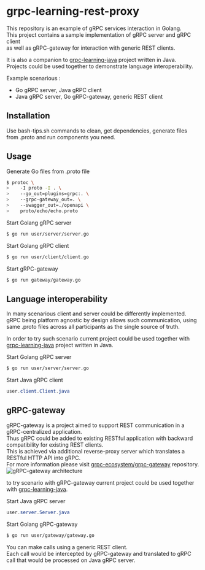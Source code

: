 # grpc-learning-rest-proxy
This repository is an example of gRPC services interaction in Golang.\
This project contains a sample implementation of gRPC server and gRPC client \
as well as gRPC-gateway for interaction with generic REST clients.

It is also a companion to [grpc-learning-java](https://github.com/oleg-kovalov/grpc-learning-java) project written in Java.\
Projects could be used together to demonstrate language interoperability.

Example scenarious :
* Go gRPC server, Java gRPC client
* Java gRPC server, Go gRPC-gateway, generic REST client

## Installation
Use bash-tips.sh commands to clean, get dependencies, generate files from .proto and run components you need.

## Usage
Generate Go files from .proto file
```bash
$ protoc \
>    -I proto -I . \
>    --go_out=plugins=grpc:. \
>    --grpc-gateway_out=. \
>    --swagger_out=./openapi \
>    proto/echo/echo.proto  
```
Start Golang gRPC server
```bash
$ go run user/server/server.go
```
Start Golang gRPC client 
```bash
$ go run user/client/client.go
```
Start gRPC-gateway 
```bash
$ go run gateway/gateway.go
```

## Language interoperability
In many scenarious client and server could be differently implemented.\
gRPC being platform agnostic by design allows such communication, using same .proto files across all participants as the single source of truth.

In order to try such scenario current project could be used together with [grpc-learning-java](https://github.com/oleg-kovalov/grpc-learning-java) project written in Java.

Start Golang gRPC server
```bash
$ go run user/server/server.go
```

Start Java gRPC client
```java
user.client.Client.java
```

## gRPC-gateway
gRPC-gateway is a project aimed to support REST communication in a gRPC-centralized application.\
Thus gRPC could be added to existing RESTful application with backward compatibility for existing REST clients.\
This is achieved via additional reverse-proxy server which translates a RESTful HTTP API into gRPC.\
For more information please visit [grpc-ecosystem/grpc-gateway](https://github.com/grpc-ecosystem/grpc-gateway) repository.\
![gRPC-gateway architecture](https://docs.google.com/drawings/d/12hp4CPqrNPFhattL_cIoJptFvlAqm5wLQ0ggqI5mkCg/pub?w=749&amp;h=370)

to try scenario with gRPC-gateway current project could be used together with [grpc-learning-java](https://github.com/oleg-kovalov/grpc-learning-java).

Start Java gRPC server
```java
user.server.Server.java
```
Start Golang gRPC-gateway
```bash
$ go run user/gateway/gateway.go
```

You can make calls using a generic REST client.\
Each call would be intercepted by gRPC-gateway and translated to gRPC call that would be processed on Java gRPC server.
